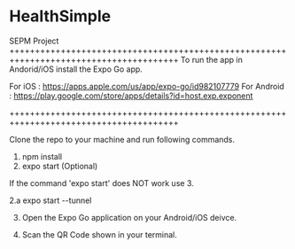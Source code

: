# HealthSimple
SEPM Project
+++++++++++++++++++++++++++++++++++++++++++++++++++++++++++++++++++++++++++++++++++++++
To run the app in Andorid/iOS install the Expo Go app.

For iOS : https://apps.apple.com/us/app/expo-go/id982107779
For Android : https://play.google.com/store/apps/details?id=host.exp.exponent

+++++++++++++++++++++++++++++++++++++++++++++++++++++++++++++++++++++++++++++++++++++++

Clone the repo to your machine and run following commands.

1. npm install
2. expo start
(Optional)

If the command 'expo start' does NOT work use 3.

2.a expo start --tunnel

3. Open the Expo Go application on your Android/iOS deivce.

4. Scan the QR Code shown in your terminal.

